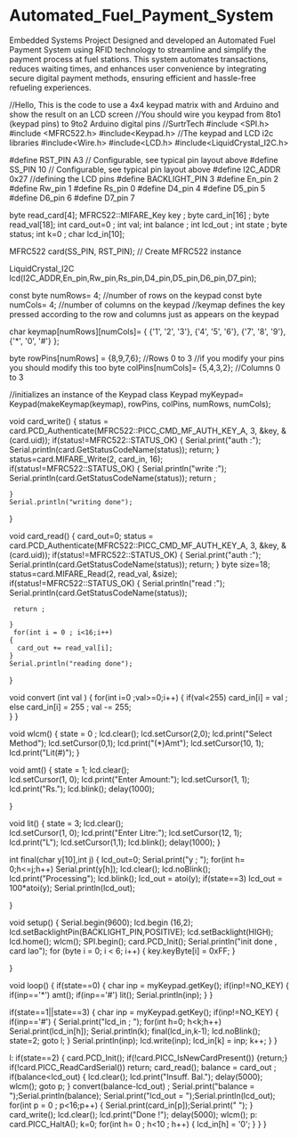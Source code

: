 # Automated_Fuel_Payment_System
Embedded Systems Project
Designed and developed an Automated Fuel Payment System using RFID technology to streamline and simplify the payment process at fuel stations. This system automates transactions, reduces waiting times, and enhances user convenience by integrating secure digital payment methods, ensuring efficient and hassle-free refueling experiences.


//Hello, This is the code to use a 4x4 keypad matrix with and Arduino and show the result on an LCD screen
//You should wire you keypad from 8to1 (keypad pins) to 9to2 Arduino digital pins
//SurtrTech
#include <SPI.h>
#include <MFRC522.h>
#include<Keypad.h> //The keypad and LCD i2c libraries
#include<Wire.h>
#include<LCD.h>
#include<LiquidCrystal_I2C.h>

#define RST_PIN         A3          // Configurable, see typical pin layout above
#define SS_PIN          10         // Configurable, see typical pin layout above
#define I2C_ADDR 0x27 //defining the LCD pins
#define BACKLIGHT_PIN 3
#define En_pin 2
#define Rw_pin 1
#define Rs_pin 0
#define D4_pin 4
#define D5_pin 5
#define D6_pin 6
#define D7_pin 7



byte read_card[4];
MFRC522::MIFARE_Key key ;
byte card_in[16] ;
byte read_val[18];
int card_out=0 ;
int val;
int balance ;
int lcd_out ; 
int state ;
byte status;
int k=0 ;
char lcd_in[10];



MFRC522 card(SS_PIN, RST_PIN);  // Create MFRC522 instance


LiquidCrystal_I2C lcd(I2C_ADDR,En_pin,Rw_pin,Rs_pin,D4_pin,D5_pin,D6_pin,D7_pin);

 

const byte numRows= 4; //number of rows on the keypad
const byte numCols= 4; //number of columns on the keypad
                      //keymap defines the key pressed according to the row and columns just as appears on the keypad

char keymap[numRows][numCols]=
{
{'1', '2', '3'},
{'4', '5', '6'},
{'7', '8', '9'},
{'*', '0', '#'}
};


byte rowPins[numRows] = {8,9,7,6}; //Rows 0 to 3 //if you modify your pins you should modify this too
byte colPins[numCols]= {5,4,3,2}; //Columns 0 to 3

//initializes an instance of the Keypad class
Keypad myKeypad= Keypad(makeKeymap(keymap), rowPins, colPins, numRows, numCols);

void card_write()
{
   status = card.PCD_Authenticate(MFRC522::PICC_CMD_MF_AUTH_KEY_A, 3, &key, &(card.uid));
    if(status!=MFRC522::STATUS_OK)
    {
      Serial.print("auth :");
      Serial.println(card.GetStatusCodeName(status));
    return;
    }
    status=card.MIFARE_Write(2, card_in, 16);
    if(status!=MFRC522::STATUS_OK)
    {
     Serial.println("write :");
     Serial.println(card.GetStatusCodeName(status));
     return ;
     
    }
    Serial.println("writing done");
}

void card_read()
{
  card_out=0;
  status = card.PCD_Authenticate(MFRC522::PICC_CMD_MF_AUTH_KEY_A, 3, &key, &(card.uid));
    if(status!=MFRC522::STATUS_OK)
    {
      Serial.print("auth :");
      Serial.println(card.GetStatusCodeName(status));
    return;
    }
    byte size=18;
    status=card.MIFARE_Read(2, read_val, &size);
    if(status!=MFRC522::STATUS_OK)
    {
     Serial.println("read :");
     Serial.println(card.GetStatusCodeName(status));
    
     return ;
     
    }
     for(int i = 0 ; i<16;i++)
    {
      card_out += read_val[i];
    }
    Serial.println("reading done");
}

void convert (int val )
{
    for(int i=0 ;val>=0;i++)
  {
    if(val<255)
      card_in[i] = val ; 
    else
      card_in[i] = 255 ;
      val -= 255;  
  }
}

void wlcm()
{
  state = 0 ;
  lcd.clear();
  lcd.setCursor(2,0);
  lcd.print("Select Method");
  lcd.setCursor(0,1);
  lcd.print("(*)Amt");
  lcd.setCursor(10, 1);
  lcd.print("Lit(#)");
 }

 void amt()
 {
    state = 1;
    lcd.clear();    
    lcd.setCursor(1, 0);
    lcd.print("Enter Amount:");
    lcd.setCursor(1, 1);
    lcd.print("Rs.");
    lcd.blink();
    delay(1000);

 }

 void lit()
 {
    state = 3;
    lcd.clear();    
    lcd.setCursor(1, 0);
    lcd.print("Enter Litre:");
    lcd.setCursor(12, 1);
    lcd.print("L");
    lcd.setCursor(1,1);
    lcd.blink();
    delay(1000);
 }

 int final(char y[10],int j)
 {
  lcd_out=0;
  Serial.print("y ; ");
  for(int h= 0;h<=j;h++)
  Serial.print(y[h]);
  lcd.clear();
  lcd.noBlink();
  lcd.print("Processing");
  lcd.blink();
  lcd_out = atoi(y);
  if(state==3)
  lcd_out = 100*atoi(y);
  Serial.println(lcd_out);
   
 }
  


void setup()
{
     Serial.begin(9600);
     lcd.begin (16,2);
     lcd.setBacklightPin(BACKLIGHT_PIN,POSITIVE);
     lcd.setBacklight(HIGH);
     lcd.home();
     wlcm();
     SPI.begin();
    card.PCD_Init();
    Serial.println("init done , card lao");
    for (byte i = 0; i < 6; i++) 
    {
      key.keyByte[i] = 0xFF;
    }
     
}

void loop()
{
  if(state==0)
  {
    char inp = myKeypad.getKey();
    if(inp!=NO_KEY)
    {
      if(inp=='*')
        amt();
      if(inp=='#')
        lit();
    Serial.println(inp);
    }
  }

  if(state==1||state==3)
  {
    char inp = myKeypad.getKey();
    if(inp!=NO_KEY)
    {
      if(inp=='#')
      {
        Serial.print("lcd_in ; ");
        for(int h=0; h<k;h++)
        Serial.print(lcd_in[h]);
        Serial.println(k);
        final(lcd_in,k-1);
        lcd.noBlink();
        state=2;
        goto l;
      }
      Serial.println(inp);
      lcd.write(inp);
      lcd_in[k] = inp;
      k++;
    }
  }
  
  l: 
  if(state==2)
  {
    card.PCD_Init();
    if(!card.PICC_IsNewCardPresent())
  {return;}
  if(!card.PICC_ReadCardSerial())
  return;
  card_read();
  balance = card_out ;
  if(balance<lcd_out)
  {
    lcd.clear();
    lcd.print("Insuff. Bal.");
    delay(5000);
    wlcm();
    goto p;
  }
  convert(balance-lcd_out) ;
  Serial.print("balance = ");Serial.println(balance);
  Serial.print("lcd_out = ");Serial.println(lcd_out);
  for(int p = 0 ; p<16;p++)
  {
    Serial.print(card_in[p]);Serial.print(" ");
  }
  card_write();
  lcd.clear();
  lcd.print("Done !");
  delay(5000);
  wlcm();
  p: card.PICC_HaltA();
      k=0;
    for(int h= 0 ; h<10 ; h++)
    {
      lcd_in[h] = '0';
    }
  }
 }
